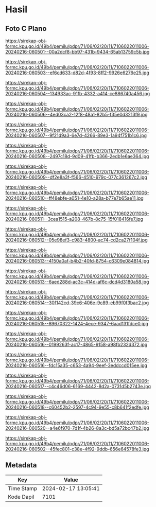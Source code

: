 # Hasil

## Foto C Plano

https://sirekap-obj-formc.kpu.go.id/49b4/pemilu/pdpr/71/06/02/20/11/7106022011006-20240216-060501--00a2dcf8-bb97-431b-9434-65ab13759c5b.jpg

https://sirekap-obj-formc.kpu.go.id/49b4/pemilu/pdpr/71/06/02/20/11/7106022011006-20240216-060503--ef6cd633-d82d-4f93-8ff2-9926e6276e25.jpg

https://sirekap-obj-formc.kpu.go.id/49b4/pemilu/pdpr/71/06/02/20/11/7106022011006-20240216-060504--134933ac-91fb-4332-a414-ce886740a456.jpg

https://sirekap-obj-formc.kpu.go.id/49b4/pemilu/pdpr/71/06/02/20/11/7106022011006-20240216-060506--4ed03ca2-12f8-48a1-82b5-f35e0d3213f9.jpg

https://sirekap-obj-formc.kpu.go.id/49b4/pemilu/pdpr/71/06/02/20/11/7106022011006-20240216-060507--9f21d9a3-6e7d-4266-89e3-1a94f751b1c6.jpg

https://sirekap-obj-formc.kpu.go.id/49b4/pemilu/pdpr/71/06/02/20/11/7106022011006-20240216-060508--2497c18d-9d09-41fb-b366-2edb1e6ae364.jpg

https://sirekap-obj-formc.kpu.go.id/49b4/pemilu/pdpr/71/06/02/20/11/7106022011006-20240216-060509--df2e8a3f-f566-4510-979c-077c361267c2.jpg

https://sirekap-obj-formc.kpu.go.id/49b4/pemilu/pdpr/71/06/02/20/11/7106022011006-20240216-060510--ff48ebfe-a051-4e10-a28a-b77e7b65ae11.jpg

https://sirekap-obj-formc.kpu.go.id/49b4/pemilu/pdpr/71/06/02/20/11/7106022011006-20240216-060511--3cea1515-a208-467b-8c75-15f018416fe7.jpg

https://sirekap-obj-formc.kpu.go.id/49b4/pemilu/pdpr/71/06/02/20/11/7106022011006-20240216-060512--05e98ef3-c983-4800-ac74-cd2ca27f104f.jpg

https://sirekap-obj-formc.kpu.go.id/49b4/pemilu/pdpr/71/06/02/20/11/7106022011006-20240216-060513--4150a0af-b4b2-40fd-8754-c6309e084814.jpg

https://sirekap-obj-formc.kpu.go.id/49b4/pemilu/pdpr/71/06/02/20/11/7106022011006-20240216-060513--6aed288d-ac3c-414d-af6c-dcd4d3180a58.jpg

https://sirekap-obj-formc.kpu.go.id/49b4/pemilu/pdpr/71/06/02/20/11/7106022011006-20240216-060514--30f142cd-39c6-406e-9c89-eb99f0f3bac2.jpg

https://sirekap-obj-formc.kpu.go.id/49b4/pemilu/pdpr/71/06/02/20/11/7106022011006-20240216-060515--89670322-1424-4ece-9347-6aad131fdce0.jpg

https://sirekap-obj-formc.kpu.go.id/49b4/pemilu/pdpr/71/06/02/20/11/7106022011006-20240216-060516--0199263f-ac17-4865-9158-a98fb232d372.jpg

https://sirekap-obj-formc.kpu.go.id/49b4/pemilu/pdpr/71/06/02/20/11/7106022011006-20240216-060516--fdc15a35-c653-4a94-9eef-3eddccd015ee.jpg

https://sirekap-obj-formc.kpu.go.id/49b4/pemilu/pdpr/71/06/02/20/11/7106022011006-20240216-060517--c4c46d06-6169-4442-8d2a-0731d5b2743e.jpg

https://sirekap-obj-formc.kpu.go.id/49b4/pemilu/pdpr/71/06/02/20/11/7106022011006-20240216-060518--c60452b2-2597-4c94-9e55-c8b641f2edfe.jpg

https://sirekap-obj-formc.kpu.go.id/49b4/pemilu/pdpr/71/06/02/20/11/7106022011006-20240216-060520--a4e6f970-7d1f-4b26-8a3c-bd5a72bc47b2.jpg

https://sirekap-obj-formc.kpu.go.id/49b4/pemilu/pdpr/71/06/02/20/11/7106022011006-20240216-060502--45fec801-c38e-4f92-9ddb-656e64578fe3.jpg


## Metadata

| Key        | Value               |
| ---------- | ------------------- |
| Time Stamp | 2024-02-17 13:05:41 |
| Kode Dapil | 7101                |



